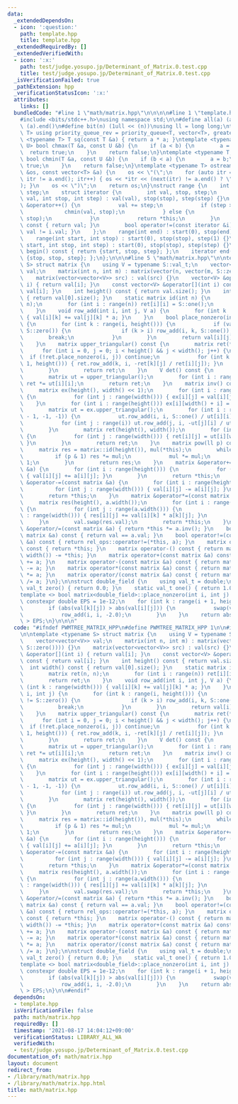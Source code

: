 ```yaml
---
data:
  _extendedDependsOn:
  - icon: ':question:'
    path: template.hpp
    title: template.hpp
  _extendedRequiredBy: []
  _extendedVerifiedWith:
  - icon: ':x:'
    path: test/judge.yosupo.jp/Determinant_of_Matrix.0.test.cpp
    title: test/judge.yosupo.jp/Determinant_of_Matrix.0.test.cpp
  _isVerificationFailed: true
  _pathExtension: hpp
  _verificationStatusIcon: ':x:'
  attributes:
    links: []
  bundledCode: "#line 1 \"math/matrix.hpp\"\n\n\n\n#line 1 \"template.hpp\"\n\n\n\n\
    #include <bits/stdc++.h>\nusing namespace std;\n\n#define all(a) (a).begin(),\
    \ (a).end()\n#define bit(n) (1ull << (n))\nusing ll = long long;\ntemplate <typename\
    \ T> using priority_queue_rev = priority_queue<T, vector<T>, greater<T>>;\ntemplate\
    \ <typename T> T sq(const T &a) { return a * a; }\ntemplate <typename T, typename\
    \ U> bool chmax(T &a, const U &b) {\n    if (a < b) {\n        a = b;\n      \
    \  return true;\n    }\n    return false;\n}\ntemplate <typename T, typename U>\
    \ bool chmin(T &a, const U &b) {\n    if (b < a) {\n        a = b;\n        return\
    \ true;\n    }\n    return false;\n}\ntemplate <typename T> ostream &operator<<(ostream\
    \ &os, const vector<T> &a) {\n    os << \"(\";\n    for (auto itr = a.begin();\
    \ itr != a.end(); itr++) { os << *itr << (next(itr) != a.end() ? \", \" : \"\"\
    ); }\n    os << \")\";\n    return os;\n}\nstruct range {\n    int start, stop,\
    \ step;\n    struct iterator {\n        int val, stop, step;\n        iterator(int\
    \ val, int stop, int step) : val(val), stop(stop), step(step) {}\n        iterator\
    \ &operator++() {\n            val += step;\n            if (step > 0) {\n   \
    \             chmin(val, stop);\n            } else {\n                chmax(val,\
    \ stop);\n            }\n            return *this;\n        }\n        int operator*()\
    \ const { return val; }\n        bool operator!=(const iterator &i) const { return\
    \ val != i.val; }\n    };\n    range(int end) : start(0), stop(end), step(1) {}\n\
    \    range(int start, int stop) : start(0), stop(stop), step(1) {}\n    range(int\
    \ start, int stop, int step) : start(0), stop(stop), step(step) {}\n    iterator\
    \ begin() const { return {start, stop, step}; };\n    iterator end() const { return\
    \ {stop, stop, step}; };\n};\n\n\n#line 5 \"math/matrix.hpp\"\n\ntemplate <typename\
    \ S> struct matrix {\n    using V = typename S::val_t;\n    vector<vector<V>>\
    \ val;\n    matrix(int n, int m) : matrix(vector(n, vector(m, S::zero()))) {}\n\
    \    matrix(vector<vector<V>> src) : val(src) {}\n    vector<V> &operator[](int\
    \ i) { return val[i]; }\n    const vector<V> &operator[](int i) const { return\
    \ val[i]; }\n    int height() const { return val.size(); }\n    int width() const\
    \ { return val[0].size(); }\n    static matrix id(int n) {\n        matrix ret(n,\
    \ n);\n        for (int i : range(n)) ret[i][i] = S::one();\n        return ret;\n\
    \    }\n    void row_add(int i, int j, V a) {\n        for (int k : range(width()))\
    \ { val[i][k] += val[j][k] * a; }\n    }\n    bool place_nonzero(int i, int j)\
    \ {\n        for (int k : range(i, height())) {\n            if (val[k][j] !=\
    \ S::zero()) {\n                if (k > i) row_add(i, k, S::one());\n        \
    \        break;\n            }\n        }\n        return val[i][j] != S::zero();\n\
    \    }\n    matrix upper_triangular() const {\n        matrix ret(*this);\n  \
    \      for (int i = 0, j = 0; i < height() && j < width(); j++) {\n          \
    \  if (!ret.place_nonzero(i, j)) continue;\n            for (int k : range(i +\
    \ 1, height())) { ret.row_add(k, i, -ret[k][j] / ret[i][j]); }\n            i++;\n\
    \        }\n        return ret;\n    }\n    V det() const {\n        V ret = S::one();\n\
    \        matrix ut = upper_triangular();\n        for (int i : range(height()))\
    \ ret *= ut[i][i];\n        return ret;\n    }\n    matrix inv() const {\n   \
    \     matrix ex(height(), width() << 1);\n        for (int i : range(height()))\
    \ {\n            for (int j : range(width())) { ex[i][j] = val[i][j]; }\n    \
    \    }\n        for (int i : range(height())) ex[i][width() + i] = S::one();\n\
    \        matrix ut = ex.upper_triangular();\n        for (int i : range(height()\
    \ - 1, -1, -1)) {\n            ut.row_add(i, i, S::one() / ut[i][i] - S::one());\n\
    \            for (int j : range(i)) ut.row_add(j, i, -ut[j][i] / ut[i][i]);\n\
    \        }\n        matrix ret(height(), width());\n        for (int i : range(height()))\
    \ {\n            for (int j : range(width())) { ret[i][j] = ut[i][width() + j];\
    \ }\n        }\n        return ret;\n    }\n    matrix pow(ll p) const {\n   \
    \     matrix res = matrix::id(height()), mul(*this);\n        while (p) {\n  \
    \          if (p & 1) res *= mul;\n            mul *= mul;\n            p >>=\
    \ 1;\n        }\n        return res;\n    }\n    matrix &operator+=(const matrix\
    \ &a) {\n        for (int i : range(height())) {\n            for (int j : range(width()))\
    \ { val[i][j] += a[i][j]; }\n        }\n        return *this;\n    }\n    matrix\
    \ &operator-=(const matrix &a) {\n        for (int i : range(height())) {\n  \
    \          for (int j : range(width())) { val[i][j] -= a[i][j]; }\n        }\n\
    \        return *this;\n    }\n    matrix &operator*=(const matrix &a) {\n   \
    \     matrix res(height(), a.width());\n        for (int i : range(height()))\
    \ {\n            for (int j : range(a.width())) {\n                for (int k\
    \ : range(width())) { res[i][j] += val[i][k] * a[k][j]; }\n            }\n   \
    \     }\n        val.swap(res.val);\n        return *this;\n    }\n    matrix\
    \ &operator/=(const matrix &a) { return *this *= a.inv(); }\n    bool operator==(const\
    \ matrix &a) const { return val == a.val; }\n    bool operator!=(const matrix\
    \ &a) const { return rel_ops::operator!=(*this, a); }\n    matrix operator+()\
    \ const { return *this; }\n    matrix operator-() const { return matrix(height(),\
    \ width()) -= *this; }\n    matrix operator+(const matrix &a) const { return matrix(*this)\
    \ += a; }\n    matrix operator-(const matrix &a) const { return matrix(*this)\
    \ -= a; }\n    matrix operator*(const matrix &a) const { return matrix(*this)\
    \ *= a; }\n    matrix operator/(const matrix &a) const { return matrix(*this)\
    \ /= a; }\n};\n\nstruct double_field {\n    using val_t = double;\n    static\
    \ val_t zero() { return 0.0; }\n    static val_t one() { return 1.0; }\n};\n\n\
    template <> bool matrix<double_field>::place_nonzero(int i, int j) {\n    static\
    \ constexpr double EPS = 1e-12;\n    for (int k : range(i + 1, height())) {\n\
    \        if (abs(val[k][j]) > abs(val[i][j])) {\n            swap(val[i], val[k]);\n\
    \            row_add(i, i, -2.0);\n        }\n    }\n    return abs(val[i][j])\
    \ > EPS;\n}\n\n\n"
  code: "#ifndef PWMTREE_MATRIX_HPP\n#define PWMTREE_MATRIX_HPP 1\n\n#include \"../template.hpp\"\
    \n\ntemplate <typename S> struct matrix {\n    using V = typename S::val_t;\n\
    \    vector<vector<V>> val;\n    matrix(int n, int m) : matrix(vector(n, vector(m,\
    \ S::zero()))) {}\n    matrix(vector<vector<V>> src) : val(src) {}\n    vector<V>\
    \ &operator[](int i) { return val[i]; }\n    const vector<V> &operator[](int i)\
    \ const { return val[i]; }\n    int height() const { return val.size(); }\n  \
    \  int width() const { return val[0].size(); }\n    static matrix id(int n) {\n\
    \        matrix ret(n, n);\n        for (int i : range(n)) ret[i][i] = S::one();\n\
    \        return ret;\n    }\n    void row_add(int i, int j, V a) {\n        for\
    \ (int k : range(width())) { val[i][k] += val[j][k] * a; }\n    }\n    bool place_nonzero(int\
    \ i, int j) {\n        for (int k : range(i, height())) {\n            if (val[k][j]\
    \ != S::zero()) {\n                if (k > i) row_add(i, k, S::one());\n     \
    \           break;\n            }\n        }\n        return val[i][j] != S::zero();\n\
    \    }\n    matrix upper_triangular() const {\n        matrix ret(*this);\n  \
    \      for (int i = 0, j = 0; i < height() && j < width(); j++) {\n          \
    \  if (!ret.place_nonzero(i, j)) continue;\n            for (int k : range(i +\
    \ 1, height())) { ret.row_add(k, i, -ret[k][j] / ret[i][j]); }\n            i++;\n\
    \        }\n        return ret;\n    }\n    V det() const {\n        V ret = S::one();\n\
    \        matrix ut = upper_triangular();\n        for (int i : range(height()))\
    \ ret *= ut[i][i];\n        return ret;\n    }\n    matrix inv() const {\n   \
    \     matrix ex(height(), width() << 1);\n        for (int i : range(height()))\
    \ {\n            for (int j : range(width())) { ex[i][j] = val[i][j]; }\n    \
    \    }\n        for (int i : range(height())) ex[i][width() + i] = S::one();\n\
    \        matrix ut = ex.upper_triangular();\n        for (int i : range(height()\
    \ - 1, -1, -1)) {\n            ut.row_add(i, i, S::one() / ut[i][i] - S::one());\n\
    \            for (int j : range(i)) ut.row_add(j, i, -ut[j][i] / ut[i][i]);\n\
    \        }\n        matrix ret(height(), width());\n        for (int i : range(height()))\
    \ {\n            for (int j : range(width())) { ret[i][j] = ut[i][width() + j];\
    \ }\n        }\n        return ret;\n    }\n    matrix pow(ll p) const {\n   \
    \     matrix res = matrix::id(height()), mul(*this);\n        while (p) {\n  \
    \          if (p & 1) res *= mul;\n            mul *= mul;\n            p >>=\
    \ 1;\n        }\n        return res;\n    }\n    matrix &operator+=(const matrix\
    \ &a) {\n        for (int i : range(height())) {\n            for (int j : range(width()))\
    \ { val[i][j] += a[i][j]; }\n        }\n        return *this;\n    }\n    matrix\
    \ &operator-=(const matrix &a) {\n        for (int i : range(height())) {\n  \
    \          for (int j : range(width())) { val[i][j] -= a[i][j]; }\n        }\n\
    \        return *this;\n    }\n    matrix &operator*=(const matrix &a) {\n   \
    \     matrix res(height(), a.width());\n        for (int i : range(height()))\
    \ {\n            for (int j : range(a.width())) {\n                for (int k\
    \ : range(width())) { res[i][j] += val[i][k] * a[k][j]; }\n            }\n   \
    \     }\n        val.swap(res.val);\n        return *this;\n    }\n    matrix\
    \ &operator/=(const matrix &a) { return *this *= a.inv(); }\n    bool operator==(const\
    \ matrix &a) const { return val == a.val; }\n    bool operator!=(const matrix\
    \ &a) const { return rel_ops::operator!=(*this, a); }\n    matrix operator+()\
    \ const { return *this; }\n    matrix operator-() const { return matrix(height(),\
    \ width()) -= *this; }\n    matrix operator+(const matrix &a) const { return matrix(*this)\
    \ += a; }\n    matrix operator-(const matrix &a) const { return matrix(*this)\
    \ -= a; }\n    matrix operator*(const matrix &a) const { return matrix(*this)\
    \ *= a; }\n    matrix operator/(const matrix &a) const { return matrix(*this)\
    \ /= a; }\n};\n\nstruct double_field {\n    using val_t = double;\n    static\
    \ val_t zero() { return 0.0; }\n    static val_t one() { return 1.0; }\n};\n\n\
    template <> bool matrix<double_field>::place_nonzero(int i, int j) {\n    static\
    \ constexpr double EPS = 1e-12;\n    for (int k : range(i + 1, height())) {\n\
    \        if (abs(val[k][j]) > abs(val[i][j])) {\n            swap(val[i], val[k]);\n\
    \            row_add(i, i, -2.0);\n        }\n    }\n    return abs(val[i][j])\
    \ > EPS;\n}\n\n#endif"
  dependsOn:
  - template.hpp
  isVerificationFile: false
  path: math/matrix.hpp
  requiredBy: []
  timestamp: '2021-08-17 14:04:12+09:00'
  verificationStatus: LIBRARY_ALL_WA
  verifiedWith:
  - test/judge.yosupo.jp/Determinant_of_Matrix.0.test.cpp
documentation_of: math/matrix.hpp
layout: document
redirect_from:
- /library/math/matrix.hpp
- /library/math/matrix.hpp.html
title: math/matrix.hpp
---
```

